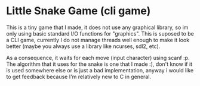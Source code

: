 # Little Snake Game (cli game)

This is a tiny game that I made, it does not use any graphical library, so im only using basic standard I/O functions for "graphics".
This is suposed to be a CLI game, currently I do not manage threads well enough to make it look better (maybe you always use a library like ncurses, sdl2, etc). 

As a consequence, it waits for each move (input character) using scanf :p. The algorithm that it uses for the snake is one that I made :), don't know if it is used
somewhere else or is just a bad implementation, anyway i would like to get feedback because I'm relatively new to C in general.
